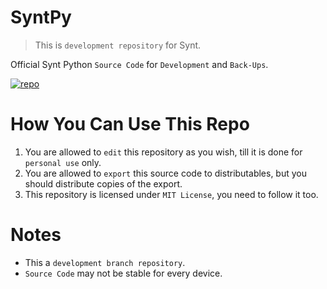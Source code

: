 # SyntPy
> This is `development repository` for Synt.

Official Synt Python `Source Code` for `Development` and `Back-Ups`.

[![repo](https://github-readme-stats.vercel.app/api/pin?username=SyntLang&repo=SyntPy&bg_color=45,ff00f5,5b00dd&text_color=ffffff&title_color=ffffff&icon_color=ffffff&hide_border=true&show_owner=false)](https://github.com/SyntLang/SyntPy)

# How You Can Use This Repo
1. You are allowed to `edit` this repository as you wish, till it is done for `personal use` only.
2. You are allowed to `export` this source code to distributables, but you should distribute copies of the export.
3. This repository is licensed under `MIT License`, you need to follow it too.

# Notes
- This a `development branch repository`.
- `Source Code` may not be stable for every device.


